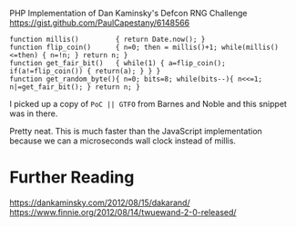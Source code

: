 PHP Implementation of Dan Kaminsky's Defcon RNG Challenge
https://gist.github.com/PaulCapestany/6148566

    
    function millis()         { return Date.now(); }
    function flip_coin()      { n=0; then = millis()+1; while(millis()<=then) { n=!n; } return n; }
    function get_fair_bit()   { while(1) { a=flip_coin(); if(a!=flip_coin()) { return(a); } } }
    function get_random_byte(){ n=0; bits=8; while(bits--){ n<<=1; n|=get_fair_bit(); } return n; }

I picked up a copy of `PoC || GTFO` from Barnes and Noble and this snippet was in there.

Pretty neat. This is much faster than the JavaScript implementation because we can a microseconds wall clock instead of millis.

# Further Reading
https://dankaminsky.com/2012/08/15/dakarand/
https://www.finnie.org/2012/08/14/twuewand-2-0-released/